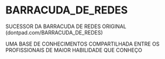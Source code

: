 # BARRACUDA_DE_REDES

SUCESSOR DA BARRACUDA DE REDES ORIGINAL (dontpad.com/BARRACUDA_DE_REDES)

UMA BASE DE CONHECIMENTOS COMPARTILHADA ENTRE OS PROFISSIONAIS DE MAIOR HABILIDADE QUE CONHEÇO
